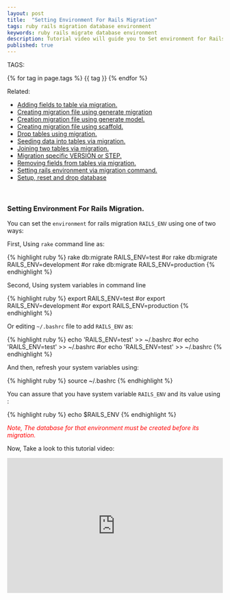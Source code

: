 ```yaml
---
layout: post
title:  "Setting Environment For Rails Migration"
tags: ruby rails migration database environment
keywords: ruby rails migrate database environment
description: Tutorial video will guide you to Set environment for Rails Migration.
published: true
---
```


   TAGS:
   
   {% for tag in page.tags %} {{ tag }} {% endfor %}

Related:
<ul>
<li><a href="/2016/04/28/adding_fields_to_table_via_migration.html">Adding fields to table via migration.</a></li>
<li><a href="/2016/04/28/creating_migrating_file_using_generate_migration.html">Creating migration file using generate migration</a></li>
<li><a href="/2016/04/28/creating_migrating_file_using_generating-_model.html">Creation migration file using generate model.</a></li>
<li><a href="/2016/04/28/creating_migrating_file_using_scaffold.html">Creating migration file using scaffold.</a></li>
<li><a href="/2016/04/28/drop_tables_using_migration.html">Drop tables using migration.</a></li>
<li><a href="/2016/04/28/seeding_tables_in_migration.html">Seeding data into tables via migration.</a></li>
<li><a href="/2016/04/28/joining_two_tables_via_migration.html">Joining two tables via migration.</a></li>
<li><a href="/2016/04/28/migrating_specific_version_or_step.html">Migration specific VERSION or STEP.</a></li>
<li><a href="/2016/04/28/removing_fields_from_tables_via_migration.html">Removing fields from tables via migration.</a></li>
<li><a href="/2016/04/28/setting_rails_environment_via_migration.html">Setting rails environment via migration command.</a></li>
<li><a href="/2016/04/28/setup_reset_and_drop_database.html">Setup, reset and drop database</a></li>
</ul>

<br>
<h3>Setting Environment For Rails Migration.</h3>

You can set the `environment` for rails migration `RAILS_ENV` using one of two ways:

First, Using `rake` command line as:

{% highlight ruby %}
rake db:migrate RAILS_ENV=test
#or
rake db:migrate RAILS_ENV=development
#or
rake db:migrate RAILS_ENV=production
{% endhighlight %}

Second, Using system variables in command line

{% highlight ruby %}
export RAILS_ENV=test
#or
export RAILS_ENV=development
#or
export RAILS_ENV=production
{% endhighlight %}

Or editing `~/.bashrc` file to add `RAILS_ENV` as:

{% highlight ruby %}
echo 'RAILS_ENV=test' >> ~/.bashrc
#or
echo 'RAILS_ENV=test' >> ~/.bashrc
#or
echo 'RAILS_ENV=test' >> ~/.bashrc
{% endhighlight %}

And then, refresh your system variables using:

{% highlight ruby %}
source ~/.bashrc
{% endhighlight %}

You can assure that you have system variable `RAILS_ENV` and its value using :

{% highlight ruby %}
echo $RAILS_ENV
{% endhighlight %}

<i style="color:red;">Note, The database for that environment must be created before its migration.</i>

Now, Take a look to this tutorial video:

<iframe width="100%" height="315" src="https://www.youtube.com/embed/PcGxPKmmbE8" frameborder="0" allowfullscreen></iframe>

